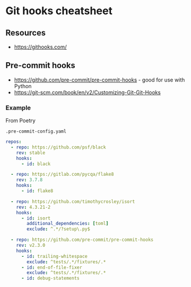# Git hooks cheatsheet


## Resources

- https://githooks.com/


## Pre-commit hooks

- https://github.com/pre-commit/pre-commit-hooks - good for use with Python
- https://git-scm.com/book/en/v2/Customizing-Git-Git-Hooks

### Example

From Poetry

`.pre-commit-config.yaml`

```yaml
repos:
  - repo: https://github.com/psf/black
    rev: stable
    hooks:
      - id: black

  - repo: https://gitlab.com/pycqa/flake8
    rev: 3.7.8
    hooks:
      - id: flake8

  - repo: https://github.com/timothycrosley/isort
    rev: 4.3.21-2
    hooks:
      - id: isort
        additional_dependencies: [toml]
        exclude: ^.*/?setup\.py$

  - repo: https://github.com/pre-commit/pre-commit-hooks
    rev: v2.3.0
    hooks:
      - id: trailing-whitespace
        exclude: ^tests/.*/fixtures/.*
      - id: end-of-file-fixer
        exclude: ^tests/.*/fixtures/.*
      - id: debug-statements
 ```
<!--stackedit_data:
eyJoaXN0b3J5IjpbLTExNjMxMTI1ODNdfQ==
-->